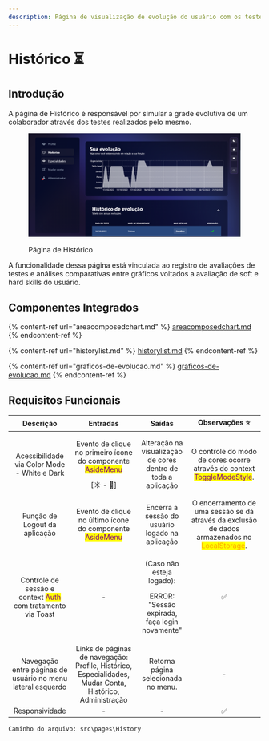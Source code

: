```yaml
---
description: Página de visualização de evolução do usuário com os testes na plataforma.
---
```


# Histórico ⏳

## Introdução

A página de Histórico é responsável por simular a grade evolutiva de um colaborador através dos testes realizados pelo mesmo.

<figure><img src="../../.gitbook/assets/image (5).png" alt=""><figcaption><p>Página de Histórico</p></figcaption></figure>

A funcionalidade dessa página está vinculada ao registro de avaliações de testes e análises comparativas entre gráficos voltados a avaliação de soft e hard skills do usuário.

## Componentes Integrados

{% content-ref url="areacomposedchart.md" %}
[areacomposedchart.md](areacomposedchart.md)
{% endcontent-ref %}

{% content-ref url="historylist.md" %}
[historylist.md](historylist.md)
{% endcontent-ref %}

{% content-ref url="graficos-de-evolucao.md" %}
[graficos-de-evolucao.md](graficos-de-evolucao.md)
{% endcontent-ref %}

## Requisitos Funcionais

|                                           Descrição                                           |                                                       Entradas                                                      |                                         Saídas                                         |                                                          Observações ⭐                                                          |
| :-------------------------------------------------------------------------------------------: | :-----------------------------------------------------------------------------------------------------------------: | :------------------------------------------------------------------------------------: | :-----------------------------------------------------------------------------------------------------------------------------: |
|                          Acessibilidade via Color Mode - White e Dark                         | <p>Evento de clique no primeiro ícone do componente <mark style="color:purple;">AsideMenu</mark></p><p>[☀ - 🌙]</p> |              Alteração na visualização de cores dentro de toda a aplicação             |            O controle do modo de cores ocorre através do context <mark style="color:purple;">ToggleModeStyle</mark>.            |
|                                 Função de Logout da aplicação                                 |             Evento de clique no último ícone do componente <mark style="color:purple;">AsideMenu</mark>             |                     Encerra a sessão do usuário logado na aplicação                    | O encerramento de uma sessão se dá através da exclusão de dados armazenados no <mark style="color:orange;">LocalStorage</mark>. |
| Controle de sessão e context <mark style="color:purple;">Auth</mark> com tratamento via Toast |                                                          -                                                          | <p>(Caso não esteja logado): </p><p>ERROR: "Sessão expirada, faça login novamente"</p> |                                                                ✅                                                                |
|                  Navegação entre páginas de usuário no menu lateral esquerdo                  |       Links de páginas de navegação: Profile, Histórico, Especialidades, Mudar Conta, Histórico, Administração      |                           Retorna página selecionada no menu.                          |                                                                -                                                                |
|                                        Responsividade                                         |                                                          -                                                          |                                            -                                           |                                                                ✅                                                                |

```
Caminho do arquivo: src\pages\History
```
